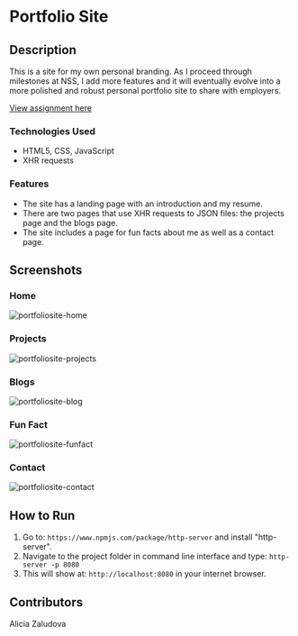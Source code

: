 # Portfolio Site
## Description
This is a site for my own personal branding. As I proceed through milestones at NSS, I add more features and it will eventually evolve into a more polished and robust personal portfolio site to share with employers. 

[View assignment here](https://github.com/nss-nightclass-projects/personal-site-instructions)

### Technologies Used
- HTML5, CSS, JavaScript
- XHR requests

### Features
- The site has a landing page with an introduction and my resume.
- There are two pages that use XHR requests to JSON files: the projects page and the blogs page.
- The site includes a page for fun facts about me as well as a contact page.

## Screenshots

### Home
![portfoliosite-home](https://user-images.githubusercontent.com/33577725/38689650-c8c3dcd2-3e41-11e8-9cff-f588b6e406a3.png)

### Projects
![portfoliosite-projects](https://user-images.githubusercontent.com/33577725/38690213-2e5e446e-3e43-11e8-9fab-c1cd6fb62c03.png)

### Blogs
![portfoliosite-blog](https://user-images.githubusercontent.com/33577725/38690274-5691e116-3e43-11e8-84e0-5939bbc7b447.png)

### Fun Fact
![portfoliosite-funfact](https://user-images.githubusercontent.com/33577725/38690306-700c5612-3e43-11e8-88d1-b039353ee2d8.png)

### Contact
![portfoliosite-contact](https://user-images.githubusercontent.com/33577725/38690331-846140fa-3e43-11e8-9591-8ddafe5cfdf6.png)

## How to Run
1. Go to: `https://www.npmjs.com/package/http-server` and install "http-server".  
2. Navigate to the project folder in command line interface and type: `http-server -p 8080`  
3. This will show at: `http://localhost:8080` in your internet browser.

## Contributors
Alicia Zaludova
